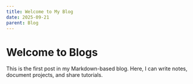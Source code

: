 ```yaml
---
title: Welcome to My Blog
date: 2025-09-21
parent: Blog
---
```

# Welcome to Blogs
This is the first post in my Markdown-based blog. Here, I can write notes, document projects, and share tutorials.
